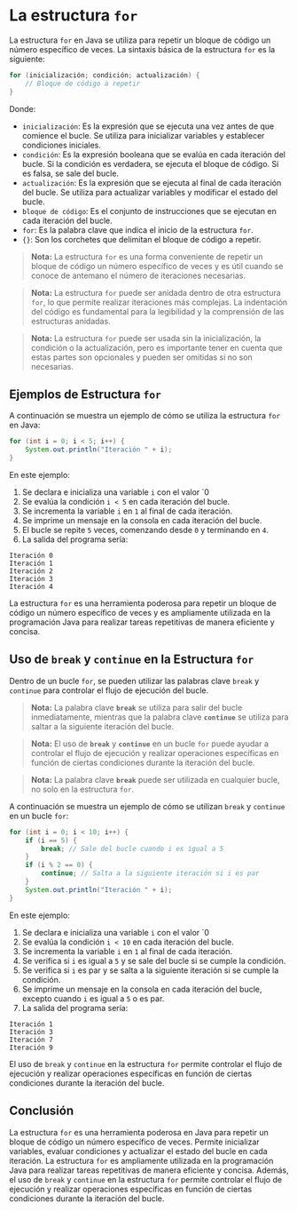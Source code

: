 # La estructura `for`

La estructura `for` en Java se utiliza para repetir un bloque de código un número específico de veces. La sintaxis
básica de la estructura `for` es la siguiente:

```java
for (inicialización; condición; actualización) {
    // Bloque de código a repetir
}
```

Donde:

- `inicialización`: Es la expresión que se ejecuta una vez antes de que comience el bucle. Se utiliza para inicializar
  variables y establecer condiciones iniciales.
- `condición`: Es la expresión booleana que se evalúa en cada iteración del bucle. Si la condición es verdadera, se
  ejecuta el bloque de código. Si es falsa, se sale del bucle.
- `actualización`: Es la expresión que se ejecuta al final de cada iteración del bucle. Se utiliza para actualizar
  variables y modificar el estado del bucle.
- `bloque de código`: Es el conjunto de instrucciones que se ejecutan en cada iteración del bucle.
- `for`: Es la palabra clave que indica el inicio de la estructura `for`.
- `{}`: Son los corchetes que delimitan el bloque de código a repetir.

> **Nota:** La estructura `for` es una forma conveniente de repetir un bloque de código un número específico de veces y
> es útil cuando se conoce de antemano el número de iteraciones necesarias.

> **Nota:** La estructura `for` puede ser anidada dentro de otra estructura `for`, lo que permite realizar iteraciones
> más complejas. La indentación del código es fundamental para la legibilidad y la comprensión de las estructuras
> anidadas.

> **Nota:** La estructura `for` puede ser usada sin la inicialización, la condición o la actualización, pero es
> importante tener en cuenta que estas partes son opcionales y pueden ser omitidas si no son necesarias.

## Ejemplos de Estructura `for`

A continuación se muestra un ejemplo de cómo se utiliza la estructura `for` en Java:

```java
for (int i = 0; i < 5; i++) {
    System.out.println("Iteración " + i);
}
```

En este ejemplo:

1. Se declara e inicializa una variable `i` con el valor `0
2. Se evalúa la condición `i < 5` en cada iteración del bucle.
3. Se incrementa la variable `i` en `1` al final de cada iteración.
4. Se imprime un mensaje en la consola en cada iteración del bucle.
5. El bucle se repite `5` veces, comenzando desde `0` y terminando en `4`.
6. La salida del programa sería:

```text
Iteración 0
Iteración 1
Iteración 2
Iteración 3
Iteración 4
```

La estructura `for` es una herramienta poderosa para repetir un bloque de código un número específico de veces y es
ampliamente utilizada en la programación Java para realizar tareas repetitivas de manera eficiente y concisa.

## Uso de `break` y `continue` en la Estructura `for`

Dentro de un bucle `for`, se pueden utilizar las palabras clave `break` y `continue` para controlar el flujo de
ejecución del bucle.

> **Nota:** La palabra clave **`break`** se utiliza para salir del bucle inmediatamente, mientras que la palabra clave
> **`continue`** se utiliza para saltar a la siguiente iteración del bucle.

> **Nota:** El uso de **`break`** y **`continue`** en un bucle `for` puede ayudar a controlar el flujo de ejecución y realizar
> operaciones específicas en función de ciertas condiciones durante la iteración del bucle.

> **Nota:** La palabra clave **`break`** puede ser utilizada en cualquier bucle, no solo en la estructura `for`.

A continuación se muestra un ejemplo de cómo se utilizan `break` y `continue` en un bucle `for`:

```java
for (int i = 0; i < 10; i++) {
    if (i == 5) {
        break; // Sale del bucle cuando i es igual a 5
    }
    if (i % 2 == 0) {
        continue; // Salta a la siguiente iteración si i es par
    }
    System.out.println("Iteración " + i);
}
```

En este ejemplo:

1. Se declara e inicializa una variable `i` con el valor `0
2. Se evalúa la condición `i < 10` en cada iteración del bucle.
3. Se incrementa la variable `i` en `1` al final de cada iteración.
4. Se verifica si `i` es igual a `5` y se sale del bucle si se cumple la condición.
5. Se verifica si `i` es par y se salta a la siguiente iteración si se cumple la condición.
6. Se imprime un mensaje en la consola en cada iteración del bucle, excepto cuando `i` es igual a `5` o es par.
7. La salida del programa sería:

```text
Iteración 1
Iteración 3
Iteración 7
Iteración 9
```

El uso de `break` y `continue` en la estructura `for` permite controlar el flujo de ejecución y realizar operaciones
específicas en función de ciertas condiciones durante la iteración del bucle.

## Conclusión

La estructura `for` es una herramienta poderosa en Java para repetir un bloque de código un número específico de veces.
Permite inicializar variables, evaluar condiciones y actualizar el estado del bucle en cada iteración. La estructura
`for` es ampliamente utilizada en la programación Java para realizar tareas repetitivas de manera eficiente y
concisa. Además, el uso de `break` y `continue` en la estructura `for` permite controlar el flujo de ejecución y
realizar operaciones específicas en función de ciertas condiciones durante la iteración del bucle.